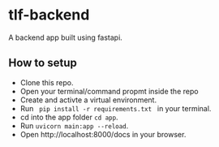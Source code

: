 # tlf-backend
A backend app built using fastapi.

## How to setup
- Clone this repo.
- Open your terminal/command propmt inside the repo
- Create and activte a virtual environment.
- Run <code> pip install -r requirements.txt </code> in your terminal.
- cd into the app folder <code>cd app</code>.
- Run <code>uvicorn main:app --reload</code>.
- Open http://localhost:8000/docs in your browser.

